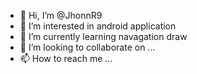- 👋 Hi, I’m @JhonnR9
- 👀 I’m interested in android application
- 🌱 I’m currently learning navagation draw
- 💞️ I’m looking to collaborate on ...
- 📫 How to reach me ...

<!---
JhonnR9/JhonnR9 is a ✨ special ✨ repository because its `README.md` (this file) appears on your GitHub profile.
You can click the Preview link to take a look at your changes.
--->
